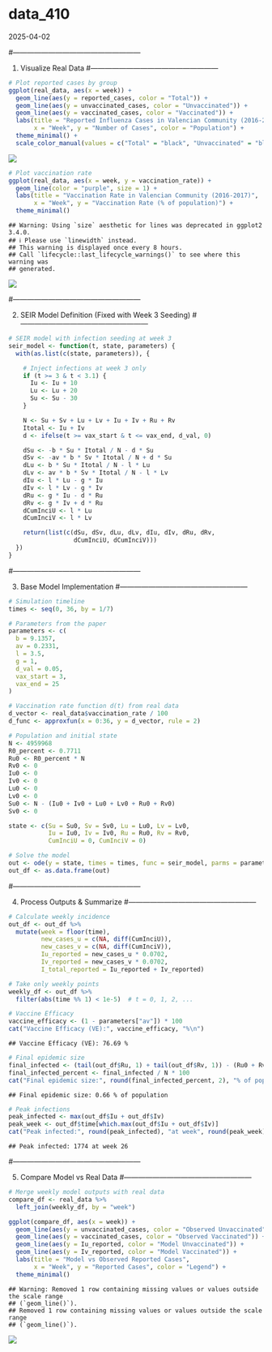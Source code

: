 data_410
================
2025-04-02

\#——————————————————

1.  Visualize Real Data \#——————————————————

``` r
# Plot reported cases by group
ggplot(real_data, aes(x = week)) +
  geom_line(aes(y = reported_cases, color = "Total")) +
  geom_line(aes(y = unvaccinated_cases, color = "Unvaccinated")) +
  geom_line(aes(y = vaccinated_cases, color = "Vaccinated")) +
  labs(title = "Reported Influenza Cases in Valencian Community (2016-2017)",
       x = "Week", y = "Number of Cases", color = "Population") +
  theme_minimal() +
  scale_color_manual(values = c("Total" = "black", "Unvaccinated" = "blue", "Vaccinated" = "red"))
```

![](idmodeling_code_files/figure-gfm/unnamed-chunk-1-1.png)<!-- -->

``` r
# Plot vaccination rate
ggplot(real_data, aes(x = week, y = vaccination_rate)) +
  geom_line(color = "purple", size = 1) +
  labs(title = "Vaccination Rate in Valencian Community (2016-2017)",
       x = "Week", y = "Vaccination Rate (% of population)") +
  theme_minimal()
```

    ## Warning: Using `size` aesthetic for lines was deprecated in ggplot2 3.4.0.
    ## ℹ Please use `linewidth` instead.
    ## This warning is displayed once every 8 hours.
    ## Call `lifecycle::last_lifecycle_warnings()` to see where this warning was
    ## generated.

![](idmodeling_code_files/figure-gfm/unnamed-chunk-1-2.png)<!-- -->

\#——————————————————

2.  SEIR Model Definition (Fixed with Week 3 Seeding)
    \#——————————————————

``` r
# SEIR model with infection seeding at week 3
seir_model <- function(t, state, parameters) {
  with(as.list(c(state, parameters)), {

    # Inject infections at week 3 only
    if (t >= 3 & t < 3.1) {
      Iu <- Iu + 10
      Lu <- Lu + 20
      Su <- Su - 30
    }

    N <- Su + Sv + Lu + Lv + Iu + Iv + Ru + Rv
    Itotal <- Iu + Iv
    d <- ifelse(t >= vax_start & t <= vax_end, d_val, 0)

    dSu <- -b * Su * Itotal / N - d * Su
    dSv <- -av * b * Sv * Itotal / N + d * Su
    dLu <- b * Su * Itotal / N - l * Lu
    dLv <- av * b * Sv * Itotal / N - l * Lv
    dIu <- l * Lu - g * Iu
    dIv <- l * Lv - g * Iv
    dRu <- g * Iu - d * Ru
    dRv <- g * Iv + d * Ru
    dCumInciU <- l * Lu
    dCumInciV <- l * Lv

    return(list(c(dSu, dSv, dLu, dLv, dIu, dIv, dRu, dRv,
                  dCumInciU, dCumInciV)))
  })
}
```

\#——————————————————

3.  Base Model Implementation \#——————————————————

``` r
# Simulation timeline
times <- seq(0, 36, by = 1/7)

# Parameters from the paper
parameters <- c(
  b = 9.1357,
  av = 0.2331,
  l = 3.5,
  g = 1,
  d_val = 0.05,
  vax_start = 3,
  vax_end = 25
)

# Vaccination rate function d(t) from real data
d_vector <- real_data$vaccination_rate / 100
d_func <- approxfun(x = 0:36, y = d_vector, rule = 2)

# Population and initial state
N <- 4959968
R0_percent <- 0.7711
Ru0 <- R0_percent * N
Rv0 <- 0
Iu0 <- 0
Iv0 <- 0
Lu0 <- 0
Lv0 <- 0
Su0 <- N - (Iu0 + Iv0 + Lu0 + Lv0 + Ru0 + Rv0)
Sv0 <- 0

state <- c(Su = Su0, Sv = Sv0, Lu = Lu0, Lv = Lv0,
           Iu = Iu0, Iv = Iv0, Ru = Ru0, Rv = Rv0,
           CumInciU = 0, CumInciV = 0)

# Solve the model
out <- ode(y = state, times = times, func = seir_model, parms = parameters)
out_df <- as.data.frame(out)
```

\#——————————————————

4.  Process Outputs & Summarize \#——————————————————

``` r
# Calculate weekly incidence
out_df <- out_df %>%
  mutate(week = floor(time),
         new_cases_u = c(NA, diff(CumInciU)),
         new_cases_v = c(NA, diff(CumInciV)),
         Iu_reported = new_cases_u * 0.0702,
         Iv_reported = new_cases_v * 0.0702,
         I_total_reported = Iu_reported + Iv_reported)

# Take only weekly points
weekly_df <- out_df %>%
  filter(abs(time %% 1) < 1e-5)  # t = 0, 1, 2, ...

# Vaccine Efficacy
vaccine_efficacy <- (1 - parameters["av"]) * 100
cat("Vaccine Efficacy (VE):", vaccine_efficacy, "%\n")
```

    ## Vaccine Efficacy (VE): 76.69 %

``` r
# Final epidemic size
final_infected <- (tail(out_df$Ru, 1) + tail(out_df$Rv, 1)) - (Ru0 + Rv0)
final_infected_percent <- final_infected / N * 100
cat("Final epidemic size:", round(final_infected_percent, 2), "% of population\n")
```

    ## Final epidemic size: 0.66 % of population

``` r
# Peak infections
peak_infected <- max(out_df$Iu + out_df$Iv)
peak_week <- out_df$time[which.max(out_df$Iu + out_df$Iv)]
cat("Peak infected:", round(peak_infected), "at week", round(peak_week), "\n")
```

    ## Peak infected: 1774 at week 26

\#——————————————————

5.  Compare Model vs Real Data \#——————————————————

``` r
# Merge weekly model outputs with real data
compare_df <- real_data %>%
  left_join(weekly_df, by = "week")

ggplot(compare_df, aes(x = week)) +
  geom_line(aes(y = unvaccinated_cases, color = "Observed Unvaccinated")) +
  geom_line(aes(y = vaccinated_cases, color = "Observed Vaccinated")) +
  geom_line(aes(y = Iu_reported, color = "Model Unvaccinated")) +
  geom_line(aes(y = Iv_reported, color = "Model Vaccinated")) +
  labs(title = "Model vs Observed Reported Cases",
       x = "Week", y = "Reported Cases", color = "Legend") +
  theme_minimal()
```

    ## Warning: Removed 1 row containing missing values or values outside the scale range
    ## (`geom_line()`).
    ## Removed 1 row containing missing values or values outside the scale range
    ## (`geom_line()`).

![](idmodeling_code_files/figure-gfm/unnamed-chunk-5-1.png)<!-- -->

